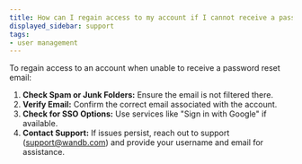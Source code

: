 ```yaml
---
title: How can I regain access to my account if I cannot receive a password reset email?
displayed_sidebar: support
tags:
- user management
---
```

To regain access to an account when unable to receive a password reset email:

1. **Check Spam or Junk Folders:** Ensure the email is not filtered there.
2. **Verify Email:** Confirm the correct email associated with the account.
3. **Check for SSO Options:** Use services like "Sign in with Google" if available.
4. **Contact Support:** If issues persist, reach out to support (support@wandb.com) and provide your username and email for assistance.
